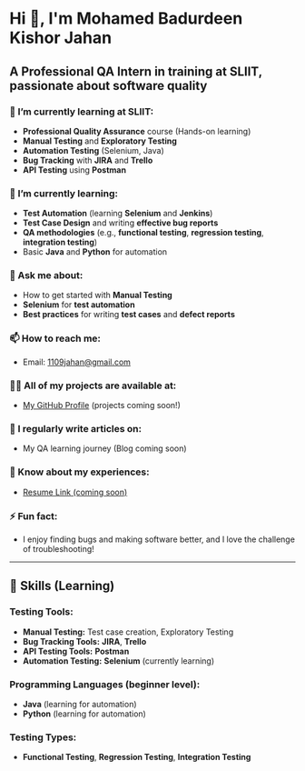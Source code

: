 # Hi 👋, I'm Mohamed Badurdeen Kishor Jahan
## A Professional QA Intern in training at SLIIT, passionate about software quality

### 🔭 I’m currently learning at SLIIT:
- **Professional Quality Assurance** course (Hands-on learning)
- **Manual Testing** and **Exploratory Testing**
- **Automation Testing** (Selenium, Java)
- **Bug Tracking** with **JIRA** and **Trello**
- **API Testing** using **Postman**

### 🌱 I’m currently learning:
- **Test Automation** (learning **Selenium** and **Jenkins**)
- **Test Case Design** and writing **effective bug reports**
- **QA methodologies** (e.g., **functional testing**, **regression testing**, **integration testing**)
- Basic **Java** and **Python** for automation

### 💬 Ask me about:
- How to get started with **Manual Testing**
- **Selenium** for **test automation**
- **Best practices** for writing **test cases** and **defect reports**
  
### 📫 How to reach me:
- Email: [1109jahan@gmail.com](mailto:1109jahan@gmail.com)

### 👨‍💻 All of my projects are available at:
- [My GitHub Profile](https://github.com/kishor1109) (projects coming soon!)

### 📝 I regularly write articles on:
- My QA learning journey (Blog coming soon)

### 📄 Know about my experiences:
- [Resume Link (coming soon)](https://github.com/kishor1109)

### ⚡ Fun fact:
- I enjoy finding bugs and making software better, and I love the challenge of troubleshooting!

---

## 🚀 Skills (Learning)

### Testing Tools:
- **Manual Testing:** Test case creation, Exploratory Testing
- **Bug Tracking Tools:** **JIRA**, **Trello**
- **API Testing Tools:** **Postman**
- **Automation Testing:** **Selenium** (currently learning)

### Programming Languages (beginner level):
- **Java** (learning for automation)
- **Python** (learning for automation)

### Testing Types:
- **Functional Testing**, **Regression Testing**, **Integration Testing**
